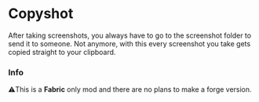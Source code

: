 # Copyshot
After taking screenshots, you always have to go to the screenshot folder to send it to someone. Not anymore, with this every screenshot you take gets copied straight to your clipboard.

### Info
⚠️This is a **Fabric** only mod and there are no plans to make a forge version.
